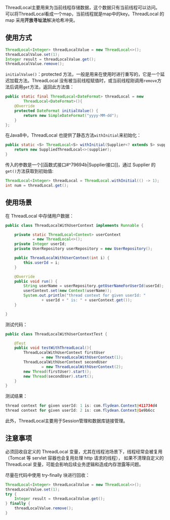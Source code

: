 
ThreadLocal主要用来为当前线程存储数据，这个数据只有当前线程可以访问。
可以将ThreadLocal看成一个map，当前线程就是map中的key。ThreadLocal 的 map 采用**开放寻址法**解决哈希冲突。

## 使用方式

```java
ThreadLocal<Integer> threadLocalValue = new ThreadLocal<>();
threadLocalValue.set(1);
Integer result = threadLocalValue.get();
threadLocalValue.remove();
```

`initialValue()`：protected 方法，一般是用来在使用时进行重写的，它是一个延迟加载方法。ThreadLocal 没有被当前线程赋值时，或当前线程刚调用`remove`方法后调用`get`方法，返回此方法值：

```java
public static final ThreadLocal<DateFormat> threadLocal = new
        ThreadLocal<DateFormat>(){ 
    @Override 
    protected DateFormat initialValue() { 
        return new SimpleDateFormat("yyyy-MM-dd"); 
    } 
};
```

在Java8中，ThreadLocal 也提供了静态方法`withInitial`来初始化：

```java
public static <S> ThreadLocal<S> withInitial(Supplier<? extends S> supplier) {
    return new SuppliedThreadLocal<>(supplier);
}
```

传入的参数是一个[[函数式接口#^79694b|Supplier接口]]，通过 Supplier 的`get()`方法获取到初始值:

```java
ThreadLocal<Integer> threadLocal = ThreadLocal.withInitial(() -> 1);
int num = threadLocal.get();
```


## 使用场景

在 ThreadLocal 中存储用户数据：

```java
public class ThreadLocalWithUserContext implements Runnable {

    private static ThreadLocal<Context> userContext
            = new ThreadLocal<>();
    private Integer userId;
    private UserRepository userRepository = new UserRepository();

    public ThreadLocalWithUserContext(int i) {
        this.userId = i;
    }

    @Override
    public void run() {
        String userName = userRepository.getUserNameForUserId(userId);
        userContext.set(new Context(userName));
        System.out.println("thread context for given userId: "
                + userId + " is: " + userContext.get());
    }

}
```

测试代码：

```java
public class ThreadLocalWithUserContextTest {

    @Test
    public void testWithThreadLocal(){
        ThreadLocalWithUserContext firstUser
                = new ThreadLocalWithUserContext(1);
        ThreadLocalWithUserContext secondUser
                = new ThreadLocalWithUserContext(2);
        new Thread(firstUser).start();
        new Thread(secondUser).start();
    }
}
```

测试结果：

```java
thread context for given userId: 1 is: com.flydean.Context@411734d4
thread context for given userId: 2 is: com.flydean.Context@1e9b6cc
```

此外，ThreadLocal主要用于Session管理和数据库链接管理。

## 注意事项

必须回收自定义的 ThreadLocal 变量，尤其在线程池场景下，线程经常会被复用（Tomcat 等 servlet 容器也会复用处理 http 请求的线程）， 如果不清理自定义的 ThreadLocal 变量，可能会影响后续业务逻辑和造成内存泄露等问题。 

尽量在代码中使用 try-finally 块进行回收：

```java
ThreadLocal<Integer> threadLocalValue = new ThreadLocal<>();
threadLocalValue.set(1);
try {
    Integer result = threadLocalValue.get();
} finally {
    threadLocalValue.remove();
}
```